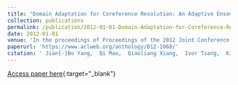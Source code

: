 ```yaml
---
title: "Domain Adaptation for Coreference Resolution: An Adaptive Ensemble Approach"
collection: publications
permalink: /publication/2012-01-01-Domain-Adaptation-for-Coreference-Resolution-An-Adaptive-Ensemble-Approach
date: 2012-01-01
venue: 'In the proceedings of Proceedings of the 2012 Joint Conference on Empirical Methods in Natural Language Processing and Computational Natural Language Learning, EMNLP-CoNLL 2012, July 12-14, 2012, Jeju Island, Korea'
paperurl: 'https://www.aclweb.org/anthology/D12-1068/'
citation: ' Jian{-}Bo Yang,  Qi Mao,  Qiaoliang Xiang,  Ivor Tsang,  Kian Chai,  Hai Chieu, &quot;Domain Adaptation for Coreference Resolution: An Adaptive Ensemble Approach.&quot; In the proceedings of Proceedings of the 2012 Joint Conference on Empirical Methods in Natural Language Processing and Computational Natural Language Learning, EMNLP-CoNLL 2012, July 12-14, 2012, Jeju Island, Korea, 2012.'
---
```

[Access paper here](https://www.aclweb.org/anthology/D12-1068/){:target="_blank"}
